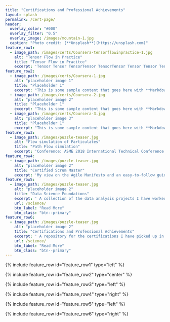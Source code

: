 ```yaml
---
title: "Certifications and Professional Achievements"
layout: splash
permalink: /cert-page/
header:
  overlay_color: "#000"
  overlay_filter: "0.5"
  overlay_image: /images/mountain-1.jpg
  caption: "Photo credit: [**Unsplash**](https://unsplash.com)"
feature_row1:
  - image_path: /images/certs/Coursera-tensorflowinpractice-1.jpg
    alt: "Tensor Flow in Practice"
    title: "Tensor Flow in Pracitce"
    excerpt: 'Tensor Tensor TensorTensor TensorTensor Tensor Tensor Tensor'
feature_row2:
  - image_path: /images/certs/Coursera-1.jpg
    alt: "placeholder image 1"
    title: "Placeholder 1"
    excerpt: "This is some sample content that goes here with **Markdown** formatting."
  - image_path: /images/certs/Coursera-2.jpg
    alt: "placeholder image 2"
    title: "Placeholder 1"
    excerpt: "This is some sample content that goes here with **Markdown** formatting."
  - image_path: /images/certs/Coursera-3.jpg
    alt: "placeholder image 3"
    title: "Placeholder 1"
    excerpt: "This is some sample content that goes here with **Markdown** formatting."
feature_row3:
  - image_path: /images/puzzle-teaser.jpg
    alt: "Flow simulation of Particulates"
    title: "Path Flow simulation"
    excerpt: 'Conference: ASME 2018 International Technical Conference and Exhibition on Packaging and Integration of Electronic and Photonic Microsystems'
feature_row4:
  - image_path: /images/puzzle-teaser.jpg
    alt: "placeholder image 2"
    title: "Certified Scrum Master"
    excerpt: 'My view on the Agile Manifesto and an easy-to-follow guide I have used on the agile methodology.'
feature_row5:
  - image_path: /images/puzzle-teaser.jpg
    alt: "placeholder image 2"
    title: "Data Science Foundations"
    excerpt: ' A collection of the data analysis projects I have worked on in the past.'
    url: /science/
    btn_label: "Read More"
    btn_class: "btn--primary"
feature_row6:
  - image_path: /images/puzzle-teaser.jpg
    alt: "placeholder image 2"
    title: "Certifications and Professional Achievements"
    excerpt: ' A repository for the certifications I have picked up in the past.'
    url: /science/
    btn_label: "Read More"
    btn_class: "btn--primary"
---
```


{% include feature_row id="feature_row1" type="left" %}

{% include feature_row id="feature_row2" type="center" %}

{% include feature_row id="feature_row3" type="left" %}

{% include feature_row id="feature_row4" type="right" %}

{% include feature_row id="feature_row5" type="left" %}

{% include feature_row id="feature_row6" type="right" %}
